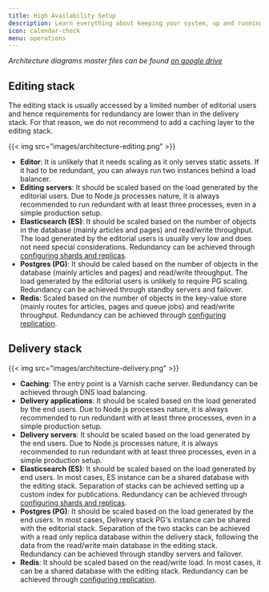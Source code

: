 ```yaml
---
title: High Availability Setup
description: Learn everything about keeping your system, up and running.
icon: calendar-check
menu: operations
---
```


_Architecture diagrams master files can be found [on google drive](https://docs.google.com/document/d/1TQhW3HtzurI78kinxUCqf5OxG3RSoiEURXEn4AIztP0/edit#heading=h.snjxmn1ywzn)_

## Editing stack
The editing stack is usually accessed by a limited number of editorial users and hence requirements for redundancy are lower than in the delivery stack. For that reason, we do not recommend to add a caching layer to the editing stack.

{{< img src="images/architecture-editing.png" >}}

- **Editor**: It is unlikely that it needs scaling as it only serves static assets. If it had to be redundant, you can always run two instances behind a load balancer.
- **Editing servers**: It should be scaled based on the load generated by the editorial users. Due to Node.js processes nature, it is always recommended to run  redundant with at least three processes, even in a simple production setup.
- **Elasticsearch (ES)**: It should be scaled based on the number of objects in the database (mainly articles and pages) and read/write throughput. The load generated by the editorial users is usually very low and does not need special considerations. Redundancy can be achieved through [configuring shards and replicas](https://www.elastic.co/guide/en/elasticsearch/guide/current/scale.html).
- **Postgres (PG)**: It should be caled based on the number of objects in the database (mainly articles and pages) and read/write throughput. The load generated by the editorial users is unlikely to require PG scaling. Redundancy can be achieved through standby servers and failover.
- **Redis**: Scaled based on the number of objects in the key-value store (mainly routes for articles, pages and queue jobs) and read/write throughput. Redundancy can be achieved through [configuring replication](https://redis.io/topics/replication).

## Delivery stack

{{< img src="images/architecture-delivery.png" >}}

- **Caching**: The entry point is a Varnish cache server. Redundancy can be achieved through DNS load balancing.
- **Delivery applications**: It should be scaled based on the load generated by the end users. Due to Node.js processes nature, it is always recommended to run  redundant with at least three processes, even in a simple production setup.
- **Delivery servers**: It should be scaled based on the load generated by the end users. Due to Node.js processes nature, it is always recommended to run  redundant with at least three processes, even in a simple production setup.
- **Elasticsearch (ES)**: It should be scaled based on the load generated by end users. In most cases, ES instance can be a shared database with the editing stack. Separation of stacks can be achieved setting up a custom index for publications. Redundancy can be achieved through [configuring shards and replicas](https://www.elastic.co/guide/en/elasticsearch/guide/current/scale.html).
- **Postgres (PG)**: It should be scaled based on the load generated by the end users. In most cases, Delivery stack PG's instance can be shared with the editorial stack. Separation of the two stacks can be achieved with a read only replica database within the delivery stack, following the data from the read/write main database in the editing stack. Redundancy can be achieved through standby servers and failover.
- **Redis**: It should be scaled based on the read/write load. In most cases, it can be a shared database with the editing stack. Redundancy can be achieved through [configuring replication](https://redis.io/topics/replication).
